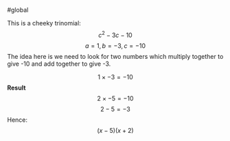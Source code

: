 #global

This is a cheeky trinomial: $$c^2 - 3c - 10$$$$a=1, b=-3, c=-10$$
The idea here is we need to look for two numbers which multiply together to give -10 and add together to give -3.

$$1 \times -3 = -10$$
**Result**
$$2 \times -5 = -10$$
$$2 - 5 = -3$$
Hence:
$$(x-5)(x+2)$$
